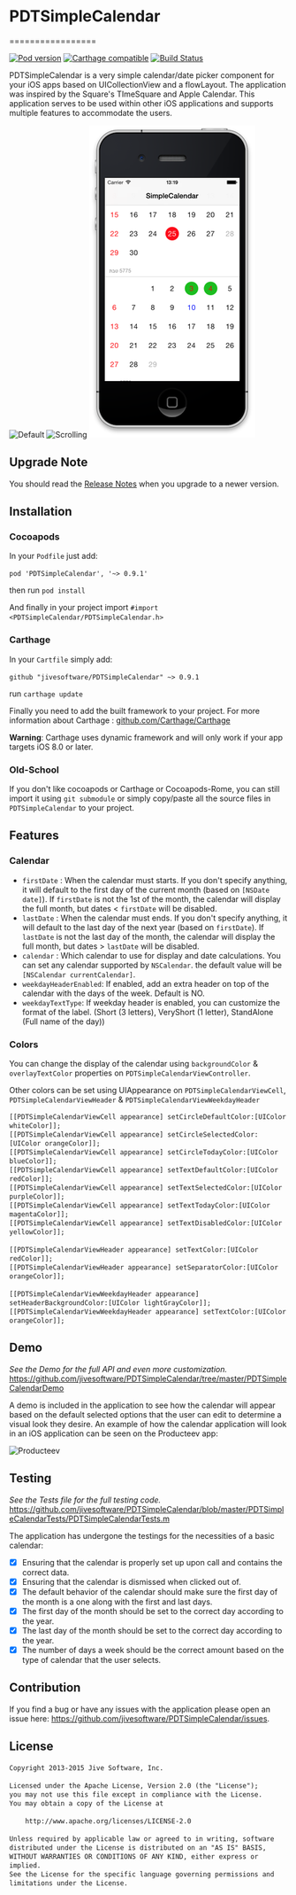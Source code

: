 # PDTSimpleCalendar
=================

[![Pod version](https://img.shields.io/cocoapods/v/PDTSimpleCalendar.svg?style=flat)](http://cocoadocs.org/docsets/PDTSimpleCalendar)
[![Carthage compatible](https://img.shields.io/badge/Carthage-compatible-4BC51D.svg?style=flat)](https://github.com/Carthage/Carthage)
[![Build Status](https://img.shields.io/travis/jivesoftware/PDTSimpleCalendar.svg?style=flat)](https://travis-ci.org/jivesoftware/PDTSimpleCalendar)

PDTSimpleCalendar is a very simple calendar/date picker component for your iOS apps based on UICollectionView and a flowLayout. The application was inspired by the Square's TImeSquare and Apple Calendar. This application serves to be used within other iOS applications and supports multiple features to accommodate the users.

![Default](https://github.com/jivesoftware/PDTSimpleCalendar/raw/master/Documentation/default.png)
![Scrolling](https://github.com/jivesoftware/PDTSimpleCalendar/raw/master/Documentation/scrolling.png)
![Hebrew](https://github.com/jivesoftware/PDTSimpleCalendar/raw/master/Documentation/hebrew.png)

## Upgrade Note

You should read the [Release Notes](https://github.com/jivesoftware/PDTSimpleCalendar/blob/master/RELEASENOTES.md) when you upgrade to a newer version.

## Installation

### Cocoapods

In your `Podfile` just add:

`pod 'PDTSimpleCalendar', '~> 0.9.1'`

then run `pod install`

And finally in your project import `#import <PDTSimpleCalendar/PDTSimpleCalendar.h>`

### Carthage

In your `Cartfile` simply add:

`github "jivesoftware/PDTSimpleCalendar" ~> 0.9.1`

run `carthage update`

Finally you need to add the built framework to your project. For more information about Carthage : [github.com/Carthage/Carthage](https://github.com/Carthage/Carthage)

**Warning**: Carthage uses dynamic framework and will only work if your app targets iOS 8.0 or later.

### Old-School
If you don't like cocoapods or Carthage or Cocoapods-Rome, you can still import it using `git submodule` or simply copy/paste all the source files in `PDTSimpleCalendar` to your project.


## Features

### Calendar
* `firstDate` : When the calendar must starts. If you don't specify anything, it will default to the first day of the current month (based on `[NSDate date]`). If `firstDate` is not the 1st of the month, the calendar will display the full month, but dates < `firstDate` will be disabled.
* `lastDate` : When the calendar must ends. If you don't specify anything, it will default to the last day of the next year (based on `firstDate`). If `lastDate` is not the last day of the month, the calendar will display the full month, but dates > `lastDate` will be disabled.
* `calendar` : Which calendar to use for display and date calculations. You can set any calendar supported by `NSCalendar`. the default value will be `[NSCalendar currentCalendar]`.
* `weekdayHeaderEnabled`: If enabled, add an extra header on top of the calendar with the days of the week. Default is NO.
* `weekdayTextType`: If weekday header is enabled,  you can customize the format of the label. (Short (3 letters), VeryShort (1 letter), StandAlone (Full name of the day))


### Colors
You can change the display of the calendar using `backgroundColor` & `overlayTextColor` properties on `PDTSimpleCalendarViewController`.

Other colors can be set using UIAppearance on `PDTSimpleCalendarViewCell`, `PDTSimpleCalendarViewHeader` & `PDTSimpleCalendarViewWeekdayHeader`

    [[PDTSimpleCalendarViewCell appearance] setCircleDefaultColor:[UIColor whiteColor]];
    [[PDTSimpleCalendarViewCell appearance] setCircleSelectedColor:[UIColor orangeColor]];
    [[PDTSimpleCalendarViewCell appearance] setCircleTodayColor:[UIColor blueColor]];
    [[PDTSimpleCalendarViewCell appearance] setTextDefaultColor:[UIColor redColor]];
    [[PDTSimpleCalendarViewCell appearance] setTextSelectedColor:[UIColor purpleColor]];
    [[PDTSimpleCalendarViewCell appearance] setTextTodayColor:[UIColor magentaColor]];
    [[PDTSimpleCalendarViewCell appearance] setTextDisabledColor:[UIColor yellowColor]];

    [[PDTSimpleCalendarViewHeader appearance] setTextColor:[UIColor redColor]];
    [[PDTSimpleCalendarViewHeader appearance] setSeparatorColor:[UIColor orangeColor]];
    
    [[PDTSimpleCalendarViewWeekdayHeader appearance] setHeaderBackgroundColor:[UIColor lightGrayColor]];
    [[PDTSimpleCalendarViewWeekdayHeader appearance] setTextColor:[UIColor orangeColor]];

## Demo
*See the Demo for the full API and even more customization.*
https://github.com/jivesoftware/PDTSimpleCalendar/tree/master/PDTSimpleCalendarDemo 

A demo is included in the application to see how the calendar will appear based on the default selected options that the user can edit to determine a visual look they desire. An example of how the calendar application will look in an iOS application can be seen on the Producteev app:

![Producteev](https://github.com/jivesoftware/PDTSimpleCalendar/raw/master/Documentation/producteev.png)

## Testing
*See the Tests file for the full testing code.*
https://github.com/jivesoftware/PDTSimpleCalendar/blob/master/PDTSimpleCalendarTests/PDTSimpleCalendarTests.m

The application has undergone the testings for the necessities of a basic calendar:
- [x] Ensuring that the calendar is properly set up upon call and contains the correct data.
- [x] Ensuring that the calendar is dismissed when clicked out of.
- [x] The default behavior of the calendar should make sure the first day of the month is a one along with the first and last days.
- [x] The first day of the month should be set to the correct day according to the year.
- [x] The last day of the month should be set to the correct day according to the year.
- [x] The number of days a week should be the correct amount based on the type of calendar that the user selects.

## Contribution
If you find a bug or have any issues with the application please open an issue here: https://github.com/jivesoftware/PDTSimpleCalendar/issues.

## License

```
Copyright 2013-2015 Jive Software, Inc.

Licensed under the Apache License, Version 2.0 (the "License");
you may not use this file except in compliance with the License.
You may obtain a copy of the License at

    http://www.apache.org/licenses/LICENSE-2.0

Unless required by applicable law or agreed to in writing, software
distributed under the License is distributed on an "AS IS" BASIS,
WITHOUT WARRANTIES OR CONDITIONS OF ANY KIND, either express or implied.
See the License for the specific language governing permissions and
limitations under the License.
```

